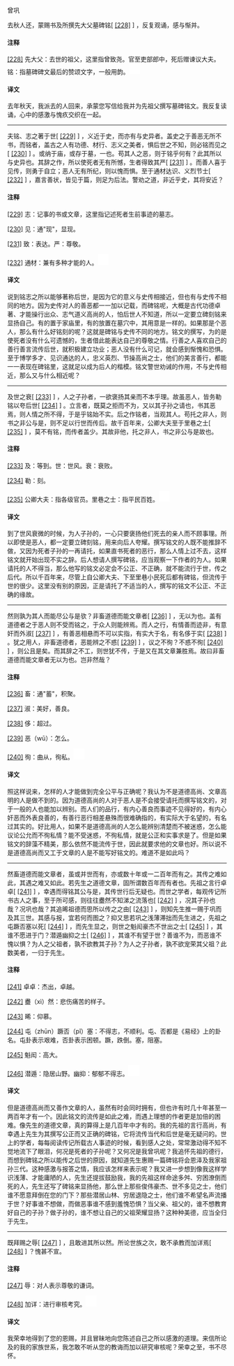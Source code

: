 
曾巩

去秋人还，蒙赐书及所撰先大父墓碑铭[
[\[228\]](#note_228)
] ，反复观诵，感与惭并。

#### 注释 

[\[228\]](#noteBack_228)
先大父：去世的祖父，这里指曾致尧。官至吏部郎中，死后赠谏议大夫。铭：指墓碑碑文最后的赞颂文字，一般用韵。![ft](media/Image00002.jpg)

#### 译文 

去年秋天，我派去的人回来，承蒙您写信给我并为先祖父撰写墓碑铭文。我反复读诵，心中的感激与愧疚交织在一起。

------------------------------------------------------------------------

夫铭、志之著于世[
[\[229\]](#note_229)
]
，义近于史，而亦有与史异者。盖史之于善恶无所不书，而铭者，盖古之人有功德、材行、志义之美者，惧后世之不知，则必铭而见之[
[\[230\]](#note_230)
]
。或纳于庙，或存于墓，一也。苟其人之恶，则于铭乎何有？此其所以与史异也。其辞之作，所以使死者无有所憾，生者得致其严[
[\[231\]](#note_231)
]
。而善人喜于见传，则勇于自立；恶人无有所纪，则以愧而惧。至于通材达识、义烈节士[
[\[232\]](#note_232)
]
，嘉言善状，皆见于篇，则足为后法。警劝之道，非近乎史，其将安近？

#### 注释 

[\[229\]](#noteBack_229)
志：记事的书或文章，这里指记述死者生前事迹的墓志。

[\[230\]](#noteBack_230)
见：通"现"，显现。

[\[231\]](#noteBack_231)
致：表达。严：尊敬。

[\[232\]](#noteBack_232)
通材：兼有多种才能的人。![ft](media/Image00002.jpg)

#### 译文 

说到铭志之所以能够著称后世，是因为它的意义与史传相接近，但也有与史传不相同的地方。因为史传对人的善恶都一一加以记载，而碑铭呢，大概是古代功德卓著、才能操行出众、志气道义高尚的人，怕后世人不知道，所以一定要立碑刻铭来显扬自己。有的置于家庙里，有的放置在墓穴中，其用意是一样的。如果那是个恶人，那么有什么好铭刻的呢？这就是碑铭与史传不同的地方。铭文的撰写，为的是使死者没有什么可遗憾的，生者借此能表达自己的尊敬之情。行善之人喜欢自己的善行善言流传后世，就积极建立功业；恶人没有什么可记，就会感到惭愧和恐惧。至于博学多才、见识通达的人，忠义英烈、节操高尚之士，他们的美言善行，都能一一表现在碑铭里，这就足以成为后人的楷模。铭文警世劝诫的作用，不与史传相近，那么又与什么相近呢？

------------------------------------------------------------------------

及世之衰[
[\[233\]](#note_233)
]
，人之子孙者，一欲褒扬其亲而不本乎理。故虽恶人，皆务勒铭以夸后世[
[\[234\]](#note_234)
]
。立言者，既莫之拒而不为，又以其子孙之请也，书其恶焉，则人情之所不得，于是乎铭始不实。后之作铭者，当观其人。苟托之非人，则书之非公与是，则不足以行世而传后。故千百年来，公卿大夫至于里巷之士[
[\[235\]](#note_235)
]
，莫不有铭，而传者盖少。其故非他，托之非人，书之非公与是故也。

#### 注释 

[\[233\]](#noteBack_233)
及：等到。世：世风。衰：衰败。

[\[234\]](#noteBack_234)
勒：刻。

[\[235\]](#noteBack_235)
公卿大夫：指各级官员。里巷之士：指平民百姓。![ft](media/Image00002.jpg)

#### 译文 

到了世风衰微的时候，为人子孙的，一心只要褒扬他们死去的亲人而不顾事理。所以即使是恶人，都一定要立碑刻铭，用来向后人夸耀。撰写铭文的人既不能推辞不做，又因为死者子孙的一再请托，如果直书死者的恶行，那么人情上过不去，这样铭文就开始出现不实之辞。后人想请人撰写碑铭，应当观察一下作者的为人。如果请托的人不得当，那么他写的铭文必定会不公正、不正确，就不能流行于世，传之后代。所以千百年来，尽管上自公卿大夫、下至里巷小民死后都有碑铭，但流传于世的很少。这里没有别的原因，正是请托了不适当的人，撰写的铭文不公正、不正确的缘故。

------------------------------------------------------------------------

然则孰为其人而能尽公与是欤？非畜道德而能文章者[
[\[236\]](#note_236)
]
，无以为也。盖有道德者之于恶人则不受而铭之，于众人则能辨焉。而人之行，有情善而迹非，有意奸而外淑[
[\[237\]](#note_237)
] ，有善恶相悬而不可以实指，有实大于名，有名侈于实[
[\[238\]](#note_238)
] 。犹之用人，非畜道德者，恶能辨之不惑[
[\[239\]](#note_239)
] ，议之不徇？不惑不徇[
[\[240\]](#note_240)
]
，则公且是矣。而其辞之不工，则世犹不传，于是又在其文章兼胜焉。故曰非畜道德而能文章者无以为也。岂非然哉？

#### 注释 

[\[236\]](#noteBack_236)
畜：通"蓄"，积聚。

[\[237\]](#noteBack_237)
淑：美好，善良。

[\[238\]](#noteBack_238)
侈：超过。

[\[239\]](#noteBack_239)
恶（wū）：怎么。

[\[240\]](#noteBack_240)
徇：曲从，徇私。![ft](media/Image00002.jpg)

#### 译文 

照这样说来，怎样的人才能做到完全公平与正确呢？我认为不是道德高尚、文章高明的人是做不到的。因为道德高尚的人对于恶人是不会接受请托而撰写铭文的，对于一般的人也能加以辨别。而人们的品行，有内心善良而事迹不见得好的，有内心奸恶而外表良善的，有善行恶行相差悬殊而很难确指的，有实际大于名望的，有名过其实的。好比用人，如果不是道德高尚的人怎么能辨别清楚而不被迷惑，怎么能议论公允而不徇私情？能不受迷惑，不徇私情，就是公正和实事求是了。但是如果铭文的辞藻不精美，那么依然不能流传于世，因此就要求他的文章也好。所以说不是道德高尚而又工于文章的人是不能写好铭文的。难道不是如此吗？

------------------------------------------------------------------------

然畜道德而能文章者，虽或并世而有，亦或数十年或一二百年而有之。其传之难如此，其遇之难又如此。若先生之道德文章，固所谓数百年而有者也。先祖之言行卓卓[
[\[241\]](#note_241)
]
，幸遇而得铭其公与是，其传世行后无疑也。而世之学者，每观传记所书古人之事，至于所可感，则往往衋然不知涕之流落也[
[\[242\]](#note_242)
] ，况其子孙也哉？况巩也哉？其追晞祖德而思所以传之之由[
[\[243\]](#note_243)
]
，则知先生推一赐于巩而及其三世。其感与报，宜若何而图之？抑又思若巩之浅薄滞拙而先生进之，先祖之屯蹶否塞以死[
[\[244\]](#note_244)
] ，而先生显之，则世之魁闳豪杰不世出之士[
[\[245\]](#note_245)
] ，其谁不愿进于门？潜遁幽抑之士[
[\[246\]](#note_246)
]
，其谁不有望于世？善谁不为，而恶谁不愧以惧？为人之父祖者，孰不欲教其子孙？为人之子孙者，孰不欲宠荣其父祖？此数美者，一归于先生。

#### 注释 

[\[241\]](#noteBack_241)
卓卓：杰出，卓越。

[\[242\]](#noteBack_242)
衋（xì）然：悲伤痛苦的样子。

[\[243\]](#noteBack_243)
晞：仰慕。

[\[244\]](#noteBack_244)
屯（zhūn）蹶否（pǐ）塞：不得志，不顺利。屯、否都是《易经》上的卦名。屯卦表示艰难，否卦表示困顿。蹶，跌倒。塞，阻塞。

[\[245\]](#noteBack_245)
魁闳：高大。

[\[246\]](#noteBack_246)
潜遁：隐居山野。幽抑：郁郁不得志。![ft](media/Image00002.jpg)

#### 译文 

但是道德高尚而又善作文章的人，虽然有时会同时拥有，但也许有时几十年甚至一两百年才有一个。因此铭文的流传是如此之难，而遇上理想的作者更是加倍的困难。像先生的道德文章，真的算得上是几百年中才有的。我的先祖的言行高尚，有幸遇上先生为其撰写公正而又正确的碑铭，它将流传当代和后世是毫无疑问的。世上的学者，每每阅读传记所载古人事迹的时候，看到感人之处，常常激动得不知不觉地流下了眼泪，何况是死者的子孙呢？又何况是我曾巩呢？我追怀先祖的德行，而想到碑铭之所以能传之后世的原因，就知道先生惠赐一篇碑铭将会恩泽及我家祖孙三代。这种感激与报答之情，我应该怎样来表示呢？我又进一步想到像我这样学识浅薄、才能庸陋的人，先生还提拔鼓励我，我的先祖这样命途多舛、穷困潦倒而死的人，先生还写了碑铭来显扬他，那么世上那些俊伟豪杰、世不多见之士，他们谁不愿意拜倒在您的门下？那些潜居山林、穷居退隐之士，他们谁不希望名声流播于世？好事谁不想做，而做恶事谁不感到羞愧恐惧？当父亲、祖父的，谁不想教育好自己的子孙？做子孙的，谁不想让自己的父祖荣耀显扬？这种种美德，应当全归于先生。

------------------------------------------------------------------------

既拜赐之辱[
[\[247\]](#note_247)
] ，且敢进其所以然。所论世族之次，敢不承教而加详焉[
[\[248\]](#note_248)
] ？愧甚不宣。

#### 注释 

[\[247\]](#noteBack_247)
辱：对人表示尊敬的谦词。

[\[248\]](#noteBack_248)
加详：进行审核考究。![ft](media/Image00002.jpg)

#### 译文 

我荣幸地得到了您的恩赐，并且冒昧地向您陈述自己之所以感激的道理。来信所论及的我的家族世系，我怎敢不听从您的教诲而加以研究审核呢？荣幸之至，书不尽怀。

